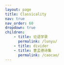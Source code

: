 ```yaml
---
layout: page
title: Classicality
nav: true
nav_order: 60
dropdown: true
children:
    - title: 论语学录
      permalink: /lunyu/
    - title: divider
    - title: 曹孟德诗集
      permalink: /caocao/
---
```

